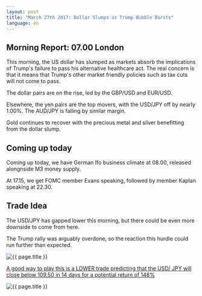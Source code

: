 ```yaml
---
layout: post
title: "March 27th 2017: Dollar Slumps as Trump Bubble Bursts"
language: en
---
```

## Morning Report: 07.00 London

This morning, the US dollar has slumped as markets absorb the implications of Trump's failure to pass his alternative healthcare act. The real concern is that it means that Trump's other market friendly policies such as tax cuts will not come to pass. 

The dollar pairs are on the rise, led by the GBP/USD and EUR/USD.

Elsewhere, the yen pairs are the top movers, with the USD/JPY off by nearly 1.00%. The AUD/JPY is falling by similar margin. 

Gold continues to recover with the precious metal and silver benefitting from the dollar slump.


## Coming up today

Coming up today, we have German Ifo business climate at 08.00, released alongnside M3 money supply. 

At 17.15, we get FOMC member Evans speaking, followed by member Kaplan speaking at 22.30.


## Trade Idea

The USD/JPY has gapped lower this morning, but there could be even more downside to come from here. 

The Trump rally was arguably overdone, so the reaction this hurdle could run further than expected.


<img class="post-image" src="{{ site.url }}/images/2017-03-27_07-39-15.jpg" alt="{{ page.title }}" title="{{ page.title }}">

<a href="%LINK%%?currency=GBP&market=forex&underlying=frxUSDJPY&formname=higherlower&duration_amount=14&duration_units=d&amount=10&amount_type=payout&expiry_type=duration&barrier=109.50" target="_blank">A good way to play this is a LOWER trade predicting that the USD/ JPY will close below 109.50 in 14 days for a potential return of 148%</a>

<img class="post-image" src="{{ site.url }}/images/2017-03-27_07-41-34.jpg" alt="{{ page.title }}" title="{{ page.title }}">